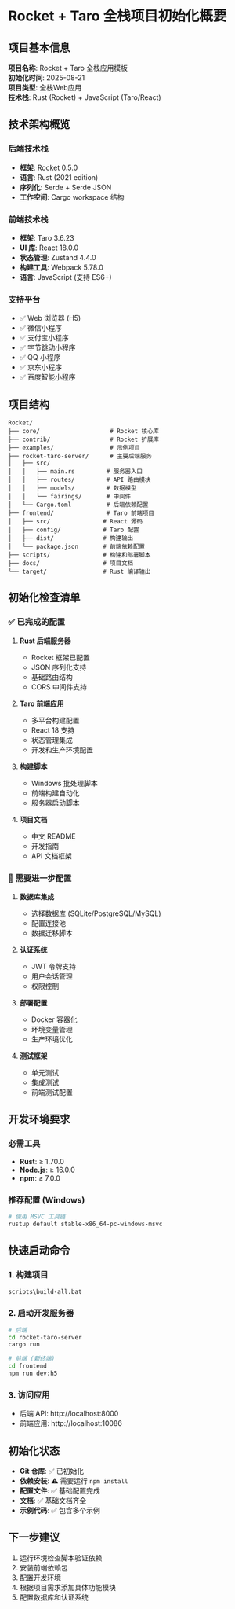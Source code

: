 # Rocket + Taro 全栈项目初始化概要

## 项目基本信息

**项目名称**: Rocket + Taro 全栈应用模板  
**初始化时间**: 2025-08-21  
**项目类型**: 全栈Web应用  
**技术栈**: Rust (Rocket) + JavaScript (Taro/React)  

## 技术架构概览

### 后端技术栈
- **框架**: Rocket 0.5.0
- **语言**: Rust (2021 edition)
- **序列化**: Serde + Serde JSON
- **工作空间**: Cargo workspace 结构

### 前端技术栈
- **框架**: Taro 3.6.23
- **UI 库**: React 18.0.0
- **状态管理**: Zustand 4.4.0
- **构建工具**: Webpack 5.78.0
- **语言**: JavaScript (支持 ES6+)

### 支持平台
- ✅ Web 浏览器 (H5)
- ✅ 微信小程序
- ✅ 支付宝小程序
- ✅ 字节跳动小程序
- ✅ QQ 小程序
- ✅ 京东小程序
- ✅ 百度智能小程序

## 项目结构

```
Rocket/
├── core/                    # Rocket 核心库
├── contrib/                 # Rocket 扩展库
├── examples/                # 示例项目
├── rocket-taro-server/      # 主要后端服务
│   ├── src/
│   │   ├── main.rs         # 服务器入口
│   │   ├── routes/         # API 路由模块
│   │   ├── models/         # 数据模型
│   │   └── fairings/       # 中间件
│   └── Cargo.toml          # 后端依赖配置
├── frontend/               # Taro 前端项目
│   ├── src/               # React 源码
│   ├── config/            # Taro 配置
│   ├── dist/              # 构建输出
│   └── package.json       # 前端依赖配置
├── scripts/               # 构建和部署脚本
├── docs/                  # 项目文档
└── target/                # Rust 编译输出
```

## 初始化检查清单

### ✅ 已完成的配置

1. **Rust 后端服务器**
   - Rocket 框架已配置
   - JSON 序列化支持
   - 基础路由结构
   - CORS 中间件支持

2. **Taro 前端应用**
   - 多平台构建配置
   - React 18 支持
   - 状态管理集成
   - 开发和生产环境配置

3. **构建脚本**
   - Windows 批处理脚本
   - 前端构建自动化
   - 服务器启动脚本

4. **项目文档**
   - 中文 README
   - 开发指南
   - API 文档框架

### 🔄 需要进一步配置

1. **数据库集成**
   - 选择数据库 (SQLite/PostgreSQL/MySQL)
   - 配置连接池
   - 数据迁移脚本

2. **认证系统**
   - JWT 令牌支持
   - 用户会话管理
   - 权限控制

3. **部署配置**
   - Docker 容器化
   - 环境变量管理
   - 生产环境优化

4. **测试框架**
   - 单元测试
   - 集成测试
   - 前端测试配置

## 开发环境要求

### 必需工具
- **Rust**: ≥ 1.70.0
- **Node.js**: ≥ 16.0.0
- **npm**: ≥ 7.0.0

### 推荐配置 (Windows)
```bash
# 使用 MSVC 工具链
rustup default stable-x86_64-pc-windows-msvc
```

## 快速启动命令

### 1. 构建项目
```bash
scripts\build-all.bat
```

### 2. 启动开发服务器
```bash
# 后端
cd rocket-taro-server
cargo run

# 前端 (新终端)
cd frontend
npm run dev:h5
```

### 3. 访问应用
- 后端 API: http://localhost:8000
- 前端应用: http://localhost:10086

## 初始化状态

- **Git 仓库**: ✅ 已初始化
- **依赖安装**: ⚠️ 需要运行 `npm install`
- **配置文件**: ✅ 基础配置完成
- **文档**: ✅ 基础文档齐全
- **示例代码**: ✅ 包含多个示例

## 下一步建议

1. 运行环境检查脚本验证依赖
2. 安装前端依赖包
3. 配置开发环境
4. 根据项目需求添加具体功能模块
5. 配置数据库和认证系统